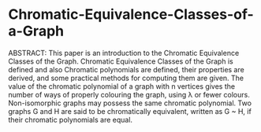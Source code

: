 # Chromatic-Equivalence-Classes-of-a-Graph
ABSTRACT: 
	This paper is an introduction to the Chromatic Equivalence Classes of the Graph. Chromatic Equivalence Classes of the Graph is defined and also Chromatic polynomials are defined, their properties are derived, and some practical methods for computing them are given.
	The value of the chromatic polynomial of a graph with n vertices gives the number of ways of properly colouring the graph, using λ or fewer colours. Non-isomorphic graphs may possess the same chromatic polynomial. Two graphs G and H are said to be chromatically equivalent, written as G ~ H, if their chromatic polynomials are equal.
